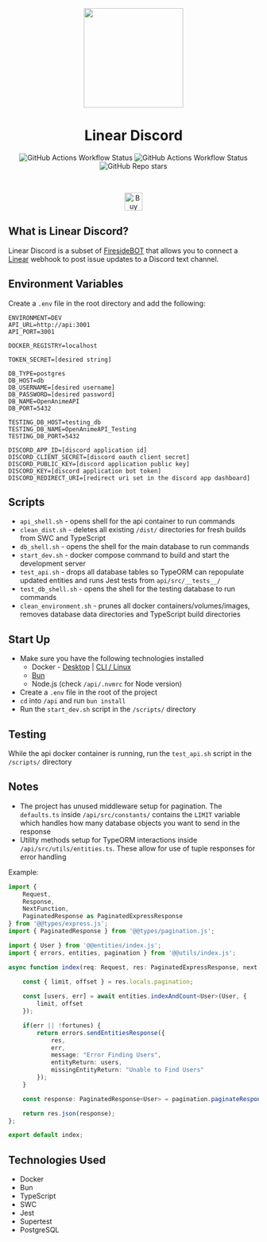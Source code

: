 <center>
<a href='https://linear.firesidebot.com' target='_blank'>
<img src="https://i.imgur.com/0fiTreW.png" width="200" />
</a>

<h1>Linear Discord</h1>

![GitHub Actions Workflow Status](https://img.shields.io/github/actions/workflow/status/RevenantEverest/linear-discord/jest.yml?style=flat&logo=github&label=Tests)
![GitHub Actions Workflow Status](https://img.shields.io/github/actions/workflow/status/RevenantEverest/linear-discord/eslint.yml?style=flat&logo=github&label=ESLint)
![GitHub Repo stars](https://img.shields.io/github/stars/RevenantEverest/linear-discord?style=social)

<br />

<a href='https://ko-fi.com/O5O1YLP79' target='_blank'><img height='36' style='border:0px;height:36px;' src='https://storage.ko-fi.com/cdn/kofi3.png?v=3' border='0' alt='Buy Me a Coffee at ko-fi.com' /></a>
</center>

## What is Linear Discord?

Linear Discord is a subset of [FiresideBOT](https://github.com/RevenantEverest/FiresideBOT) that allows you to connect a [Linear](https://linear.app) webhook to post issue updates to a Discord text channel.


## Environment Variables

Create a `.env` file in the root directory and add the following:

```
ENVIRONMENT=DEV
API_URL=http://api:3001
API_PORT=3001

DOCKER_REGISTRY=localhost

TOKEN_SECRET=[desired string]

DB_TYPE=postgres
DB_HOST=db
DB_USERNAME=[desired username]
DB_PASSWORD=[desired password]
DB_NAME=OpenAnimeAPI
DB_PORT=5432

TESTING_DB_HOST=testing_db
TESTING_DB_NAME=OpenAnimeAPI_Testing
TESTING_DB_PORT=5432

DISCORD_APP_ID=[discord application id]
DISCORD_CLIENT_SECRET=[discord oauth client secret]
DISCORD_PUBLIC_KEY=[discord application public key]
DISCORD_KEY=[discord application bot token]
DISCORD_REDIRECT_URI=[redirect uri set in the discord app dashboard]
```

## Scripts

* `api_shell.sh` - opens shell for the api container to run commands
* `clean_dist.sh` - deletes all existing `/dist/` directories for fresh builds from SWC and TypeScript
* `db_shell.sh` - opens the shell for the main database to run commands
* `start_dev.sh` - docker compose command to build and start the development server
* `test_api.sh` - drops all database tables so TypeORM can repopulate updated entities and runs Jest tests from `api/src/__tests__/`
* `test_db_shell.sh` - opens the shell for the testing database to run commands
* `clean_environment.sh` - prunes all docker containers/volumes/images, removes database data directories and TypeScript build directories

## Start Up

- Make sure you have the following technologies installed
    - Docker - [Desktop](https://www.docker.com/products/docker-desktop/) | [CLI / Linux](https://docs.docker.com/engine/install/ubuntu/)
    - [Bun](https://bun.sh/docs/installation)
    - Node.js (check `/api/.nvmrc` for Node version)
- Create a `.env` file in the root of the project
- `cd` into `/api` and run `bun install`
- Run the `start_dev.sh` script in the `/scripts/` directory

## Testing

While the api docker container is running, run the `test_api.sh` script in the `/scripts/` directory

## Notes

- The project has unused middleware setup for pagination. The `defaults.ts` inside `/api/src/constants/` contains 
the `LIMIT` variable which handles how many database objects you want to send in the response
- Utility methods setup for TypeORM interactions inside `/api/src/utils/entities.ts`. These allow for use of tuple responses for error handling

Example:
```typescript
import { 
    Request, 
    Response, 
    NextFunction, 
    PaginatedResponse as PaginatedExpressResponse
} from '@@types/express.js';
import { PaginatedResponse } from '@@types/pagination.js';

import { User } from '@@entities/index.js';
import { errors, entities, pagination } from '@@utils/index.js';

async function index(req: Request, res: PaginatedExpressResponse, next: NextFunction) {
    
    const { limit, offset } = res.locals.pagination;

    const [users, err] = await entities.indexAndCount<User>(User, {
        limit, offset
    });

    if(err || !fortunes) {
        return errors.sendEntitiesResponse({
            res,
            err,
            message: "Error Finding Users",
            entityReturn: users,
            missingEntityReturn: "Unable to Find Users"
        });
    }

    const response: PaginatedResponse<User> = pagination.paginateResponse<User>(req, res, user);

    return res.json(response);
};

export default index;
```

## Technologies Used

- Docker
- Bun
- TypeScript
- SWC
- Jest
- Supertest
- PostgreSQL